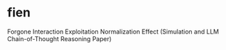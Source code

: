 # fien
Forgone Interaction Exploitation Normalization Effect (Simulation and LLM Chain-of-Thought Reasoning Paper)
